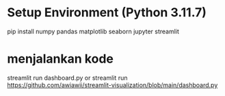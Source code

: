 # Setup Environment (Python 3.11.7)
pip install numpy pandas matplotlib seaborn jupyter streamlit  

# menjalankan kode
streamlit run dashboard.py or streamlit run https://github.com/awiawii/streamlit-visualization/blob/main/dashboard.py  
